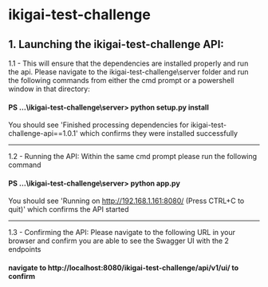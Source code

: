 # ikigai-test-challenge

## 1. Launching the ikigai-test-challenge API:

1.1 - This will ensure that the dependencies are installed properly and run the api. Please navigate to the ikigai-test-challenge\server folder and run the following commands from either the cmd prompt or a powershell window in that directory:

#### PS ...\ikigai-test-challenge\server> python setup.py install

You should see 'Finished processing dependencies for ikigai-test-challenge-api==1.0.1' which confirms they were installed successfully

------------------------------------------------------------------------------------------------------------------------------------------------------------------------
1.2 - Running the API: Within the same cmd prompt please run the following command

#### PS ...\ikigai-test-challenge\server> python app.py

You should see 'Running on http://192.168.1.161:8080/ (Press CTRL+C to quit)' which confirms the API started

------------------------------------------------------------------------------------------------------------------------------------------------------------------------

1.3 - Confirming the API: Please navigate to the following URL in your browser and confirm you are able to see the Swagger UI with the 2 endpoints

#### navigate to http://localhost:8080/ikigai-test-challenge/api/v1/ui/ to confirm

